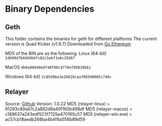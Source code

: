 Binary Dependencies
===================

Geth
----

This folder contains the binaries for geth for different platforms
The current version is Quad Kicker (v1.9.7)
Downloaded from [Go Ethereum](https://geth.ethereum.org/downloads/)

MD5 of the BIN are as the following:
Linux (64-bit)
`1d699d7b4450b4fc82c5ebf3a6c2936f`

MacOS
`db6a00940e8f48f90c4770ef89834bb1`

Windows (64-bit)
`2c85d9be3e26619caa708590605c749c`


Relayer
-------

Source: [Github](https://www.github.com/syscoin/relayer/)
Version: 1.0.22
MD5 (relayer-linux) = 91293c89a67c2a882d9a40f160b498df
MD5 (relayer-macos) = c188637a243edf523f7125a470165c57
MD5 (relayer-win.exe) = ac57cb18aedb268ba4b4f8a558b89d59
